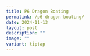 ```yaml
---
title: P6 Dragon Boating
permalink: /p6-dragon-boating/
date: 2024-11-13
layout: post
description: ""
image: ""
variant: tiptap
---
```

<p></p>